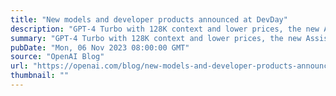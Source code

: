 ```yaml
---
title: "New models and developer products announced at DevDay"
description: "GPT-4 Turbo with 128K context and lower prices, the new Assistants API, GPT-4 Turbo with Vision, DALL·E 3 API, and more."
summary: "GPT-4 Turbo with 128K context and lower prices, the new Assistants API, GPT-4 Turbo with Vision, DALL·E 3 API, and more."
pubDate: "Mon, 06 Nov 2023 08:00:00 GMT"
source: "OpenAI Blog"
url: "https://openai.com/blog/new-models-and-developer-products-announced-at-devday"
thumbnail: ""
---
```


